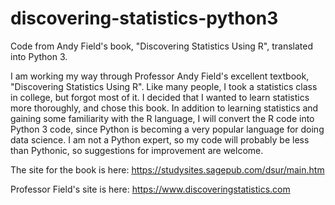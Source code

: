 # discovering-statistics-python3
Code from Andy Field's book, "Discovering Statistics Using R", translated into Python 3.

I am working my way through Professor Andy Field's excellent textbook, "Discovering Statistics Using R". Like many people, I took a statistics class in college, but forgot most of it. I decided that I wanted to learn statistics more thoroughly, and chose this book. In addition to learning statistics and gaining some familiarity with the R language, I will convert the R code into Python 3 code, since Python is becoming a very popular language for doing data science. I am not a Python expert, so my code will probably be less than Pythonic, so suggestions for improvement are welcome.

The site for the book is here: https://studysites.sagepub.com/dsur/main.htm

Professor Field's site is here:  https://www.discoveringstatistics.com

